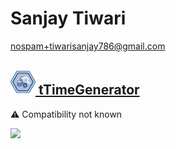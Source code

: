 # Sanjay Tiwari
  <nospam+tiwarisanjay786@gmail.com>

## <a href='./components/tTimeGenerator/readme.md'><img src='./components/tTimeGenerator/logo.jpg' width='40' height='40'> tTimeGenerator</a>
 :warning: Compatibility not known

<img src='./components/tTimeGenerator/sample.jpg'>
